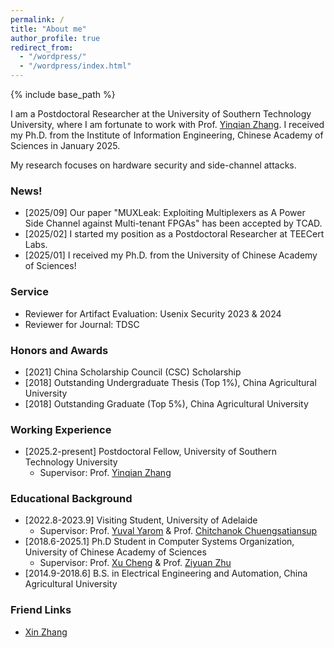 ```yaml
---
permalink: /
title: "About me"
author_profile: true
redirect_from: 
  - "/wordpress/"
  - "/wordpress/index.html"
---
```


{% include base_path %}

I am a Postdoctoral Researcher at the University of Southern Technology University, where I am fortunate to work with Prof. [Yinqian Zhang](https://yinqian.org). I received my Ph.D. from the Institute of Information Engineering, Chinese Academy of Sciences in January 2025.

My research focuses on hardware security and side-channel attacks.


### News!
- [2025/09] Our paper "MUXLeak: Exploiting Multiplexers as A Power Side Channel against Multi-tenant FPGAs" has been accepted by TCAD.
- [2025/02] I started my position as a Postdoctoral Researcher at TEECert Labs.
- [2025/01] I received my Ph.D. from the University of Chinese Academy of Sciences!


### Service
* Reviewer for Artifact Evaluation: Usenix Security 2023 & 2024
* Reviewer for Journal: TDSC
  
### Honors and Awards
* [2021] China Scholarship Council (CSC) Scholarship
* [2018] Outstanding Undergraduate Thesis (Top 1%), China Agricultural University
* [2018] Outstanding Graduate (Top 5%), China Agricultural University
  
<!--* [2019] National Scholarship, China.-->
<!-- (for contributions to project "Development and Application of Secure Middleware Platform for Cloud Operating System"). -->
<!--
* [2020] Third Prize in 13th National College Student Information Security Contest (CTF Track, top 5%).-->

### Working Experience
* [2025.2-present] Postdoctoral Fellow, University of Southern Technology University
  * Supervisor: Prof. [Yinqian Zhang](https://yinqian.org) 

### Educational Background
* [2022.8-2023.9] Visiting Student, University of Adelaide
  * Supervisor: Prof. [Yuval Yarom](https://yuval.yarom.org) & Prof. [Chitchanok Chuengsatiansup](https://chitchanok.org)
* [2018.6-2025.1] Ph.D Student in Computer Systems Organization, University of Chinese Academy of Sciences
  * Supervisor: Prof. [Xu Cheng](https://cs.pku.edu.cn/info/1088/1649.htm) & Prof. [Ziyuan Zhu](https://people.ucas.ac.cn/~zhuziyuan)
* [2014.9-2018.6] B.S. in Electrical Engineering and Automation, China Agricultural University


### Friend Links
* [Xin Zhang](https://zhangxin00.github.io)





